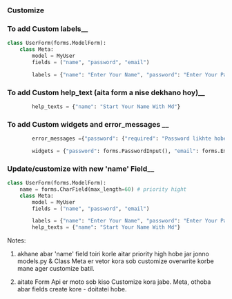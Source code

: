 ### **Customize**

### To add Custom labels__
```python
class UserForm(forms.ModelForm):
    class Meta:
        model = MyUser
        fields = ("name", "password", "email")

        labels = {"name": "Enter Your Name", "password": "Enter Your Password"}

```

### To add Custom help_text (aita form a nise dekhano hoy)__
```python
        help_texts = {"name": "Start Your Name With Md"}
```

### To add Custom widgets and error_messages __
```python
        error_messages ={"password": {"required": "Password likhte hobe bro"}}

        widgets = {"password": forms.PasswordInput(), "email": forms.EmailInput(attrs={"placeholder": "Enter Email", "class": "helo"})}
```

### Update/customize with new 'name' Field__
```python
class UserForm(forms.ModelForm):
    name = forms.CharField(max_length=60) # priority hight
    class Meta:
        model = MyUser
        fields = ("name", "password", "email")

        labels = {"name": "Enter Your Name", "password": "Enter Your Password"}
        help_texts = {"name": "Start Your Name With Md"}
```

Notes:
1. akhane abar 'name' field toiri korle aitar priority high hobe jar jonno models.py & Class Meta er vetor kora sob customize overwrite korbe mane ager customize batil.

2. aitate Form Api er moto sob kiso Customize kora jabe. Meta, othoba abar fields create kore - doitatei hobe.